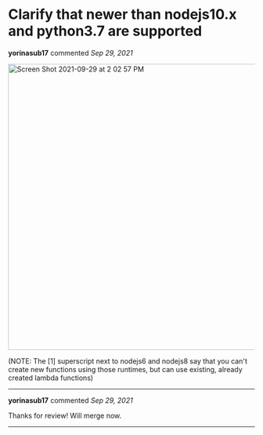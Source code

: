 # Clarify that newer than nodejs10.x and python3.7 are supported

**yorinasub17** commented *Sep 29, 2021*

<img width="583" alt="Screen Shot 2021-09-29 at 2 02 57 PM" src="https://user-images.githubusercontent.com/430092/135332286-1b5863de-64a5-4e39-9d09-d456a7d98f73.png">

(NOTE: The [1] superscript next to nodejs6 and nodejs8 say that you can't create new functions using those runtimes, but can use existing, already created lambda functions)
<br />
***


**yorinasub17** commented *Sep 29, 2021*

Thanks for review! Will merge now.
***

